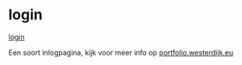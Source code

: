 # login
[login](https://portfolio.westerdijk.eu)

Een soort inlogpagina, kijk voor meer info op [portfolio.westerdijk.eu](https://portfolio.westerdijk.eu)

